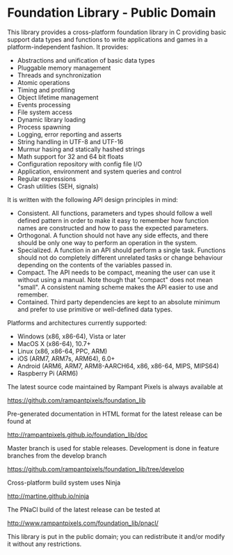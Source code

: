 # Foundation Library  -  Public Domain

This library provides a cross-platform foundation library in C providing basic support data types and
functions to write applications and games in a platform-independent fashion. It provides:

* Abstractions and unification of basic data types
* Pluggable memory management
* Threads and synchronization
* Atomic operations
* Timing and profiling
* Object lifetime management
* Events processing
* File system access
* Dynamic library loading
* Process spawning
* Logging, error reporting and asserts
* String handling in UTF-8 and UTF-16
* Murmur hasing and statically hashed strings
* Math support for 32 and 64 bit floats
* Configuration repository with config file I/O
* Application, environment and system queries and control
* Regular expressions
* Crash utilities (SEH, signals)

It is written with the following API design principles in mind:

* Consistent. All functions, parameters and types should follow a well defined pattern in order to make it easy to remember how function names are constructed and how to pass the expected parameters.
* Orthogonal. A function should not have any side effects, and there should be only one way to perform an operation in the system.
* Specialized. A function in an API should perform a single task. Functions should not do completely different unrelated tasks or change behaviour depending on the contents of the variables passed in.
* Compact. The API needs to be compact, meaning the user can use it without using a manual. Note though that "compact" does not mean "small". A consistent naming scheme makes the API easier to use and remember.
* Contained. Third party dependencies are kept to an absolute minimum and prefer to use primitive or well-defined data types.

Platforms and architectures currently supported:

* Windows (x86, x86-64), Vista or later
* MacOS X (x86-64), 10.7+
* Linux (x86, x86-64, PPC, ARM)
* iOS (ARM7, ARM7s, ARM64), 6.0+
* Android (ARM6, ARM7, ARM8-AARCH64, x86, x86-64, MIPS, MIPS64)
* Raspberry Pi (ARM6)

The latest source code maintained by Rampant Pixels is always available at

https://github.com/rampantpixels/foundation_lib

Pre-generated documentation in HTML format for the latest release can be found at

http://rampantpixels.github.io/foundation_lib/doc

Master branch is used for stable releases. Development is done in feature branches from the develop branch

https://github.com/rampantpixels/foundation_lib/tree/develop

Cross-platform build system uses Ninja

http://martine.github.io/ninja

The PNaCl build of the latest release can be tested at

http://www.rampantpixels.com/foundation_lib/pnacl/

This library is put in the public domain; you can redistribute it and/or modify it without any restrictions.


